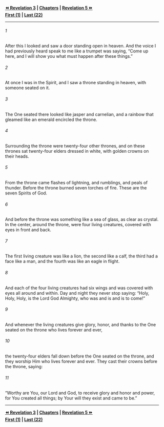   
**[⏪ Revelation 3](./Revelation%203.md) | [Chapters](./_index.md) | [Revelation 5 ⏩](./Revelation%205.md)**  
**[First (1)](./Revelation%201.md) | [Last (22)](./Revelation%2022.md)**  
  
---  
  
###### 1  
After this I looked and saw a door standing open in heaven. And the voice I had previously heard speak to me like a trumpet was saying, “Come up here, and I will show you what must happen after these things.”  
  
###### 2  
At once I was in the Spirit, and I saw a throne standing in heaven, with someone seated on it.  
  
###### 3  
The One seated there looked like jasper and carnelian, and a rainbow that gleamed like an emerald encircled the throne.  
  
###### 4  
Surrounding the throne were twenty-four other thrones, and on these thrones sat twenty-four elders dressed in white, with golden crowns on their heads.  
  
###### 5  
From the throne came flashes of lightning, and rumblings, and peals of thunder. Before the throne burned seven torches of fire. These are the seven Spirits of God.  
  
###### 6  
And before the throne was something like a sea of glass, as clear as crystal. In the center, around the throne, were four living creatures, covered with eyes in front and back.  
  
###### 7  
The first living creature was like a lion, the second like a calf, the third had a face like a man, and the fourth was like an eagle in flight.  
  
###### 8  
And each of the four living creatures had six wings and was covered with eyes all around and within. Day and night they never stop saying: “Holy, Holy, Holy, is the Lord God Almighty, who was and is and is to come!”  
  
###### 9  
And whenever the living creatures give glory, honor, and thanks to the One seated on the throne who lives forever and ever,  
  
###### 10  
the twenty-four elders fall down before the One seated on the throne, and they worship Him who lives forever and ever. They cast their crowns before the throne, saying:  
  
###### 11  
“Worthy are You, our Lord and God, to receive glory and honor and power, for You created all things; by Your will they exist and came to be.”  
  
  
---  
  
**[⏪ Revelation 3](./Revelation%203.md) | [Chapters](./_index.md) | [Revelation 5 ⏩](./Revelation%205.md)**  
**[First (1)](./Revelation%201.md) | [Last (22)](./Revelation%2022.md)**  
  
